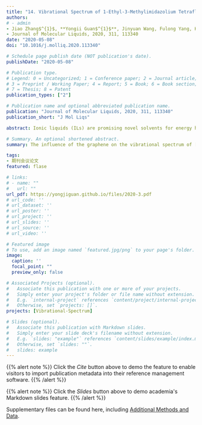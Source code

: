 ```yaml
---
title: "14. Vibrational Spectrum of 1-Ethyl-3-Methylimidazolium Tetrafluoroborate on Graphene Surface (Times cited = 0)"
authors:
# - admin
- Jiao Zhang$^{1}$, **Yongii Guan$^{1}$**, Jinyuan Wang, Fulong Yang, Huanwang Jing, Xiaoping Zhang, Youquan Deng
- Journal of Molecular Liquids, 2020, 311, 113340
date: "2020-05-08"
doi: "10.1016/j.molliq.2020.113340"

# Schedule page publish date (NOT publication's date).
publishDate: "2020-05-08"

# Publication type.
# Legend: 0 = Uncategorized; 1 = Conference paper; 2 = Journal article;
# 3 = Preprint / Working Paper; 4 = Report; 5 = Book; 6 = Book section;
# 7 = Thesis; 8 = Patent
publication_types: ["2"]

# Publication name and optional abbreviated publication name.
publication: "Journal of Molecular Liquids, 2020, 311, 113340"
publication_short: "J Mol Liqs"

abstract: Ionic liquids (ILs) are promising novel solvents for energy harvesting and understanding the graphene/ILs interface structural characteristics is required. In this study, we calculate the vibrational spectrum (VS) of 1-ethyl-3-methylimidazolium tetrafluoroborate ([Emim][BF$_{4}$]) pair on graphene surface in the range from 10 to 3500 cm$^{-1}$ and systemically investigate the influence of the graphene on the VS of [Emim][BF$_{4}$] using density functional theory. The results show 24 vibrational bands (VBs) with obvious shifting. The VBs at 3170.26 and 3033.51 cm$^{-1}$ show a redshift of 59.46 and 14.95 cm$^{-1}$ respectively which was mainly caused by the enhanced hydrogen bond strength of C$_{2}$H···F and F atoms with the CH on the ethyl chain. The VBs at 101.49 and 1417.43 cm$^{-1}$ show a blueshift of 62.43 and 23.86 cm$^{-1}$ due to the enhancement of induction effect of [Emim][BF$_{4}$] on graphene surface (from −44.68 to −45.42 kJ mol$^{-1}$). The VB at 86.91 cm$^{-1}$ shows a redshift of 59.43 cm$^{-1}$ which can be ascribed to the reduction of the whole interaction energy between the cation and anion of [Emim][BF$_{4}$] on graphene surface (from −367.06 to −356.06 kJ·mol$^{-1}$). Overall, these shifts of the VS are mainly attributed to the attraction between graphene and anion [BF$_{4}$]$^{-1}$, which is dominated by the induction and dispersion interaction accounting for 63.43% and 34.37% of the attraction interaction respectively. Due to this attraction, the anion [BF$_{4}$]$^{-1}$ move closer to the surface of graphene.

# Summary. An optional shortened abstract.
summary: The influence of the graphene on the vibrational spectrum of [Emim][BF$_{4}$] pair in the range from 10 to 3500 cm$^{-1}$ is systemically investigated using density functional theory.

tags:
- 期刊会议论文
featured: flase

# links:
# - name: ""
#   url: ""
url_pdf: https://yongjiguan.github.io/files/2020-3.pdf
# url_code: ''
# url_dataset: ''
# url_poster: ''
# url_project: ''
# url_slides: ''
# url_source: ''
# url_video: ''

# Featured image
# To use, add an image named `featured.jpg/png` to your page's folder. 
image:
  caption: ''
  focal_point: ""
  preview_only: false

# Associated Projects (optional).
#   Associate this publication with one or more of your projects.
#   Simply enter your project's folder or file name without extension.
#   E.g. `internal-project` references `content/project/internal-project/index.md`.
#   Otherwise, set `projects: []`.
projects: [Vibrational-Spectrum]

# Slides (optional).
#   Associate this publication with Markdown slides.
#   Simply enter your slide deck's filename without extension.
#   E.g. `slides: "example"` references `content/slides/example/index.md`.
#   Otherwise, set `slides: ""`.
#   slides: example
---
```


{{% alert note %}}
Click the *Cite* button above to demo the feature to enable visitors to import publication metadata into their reference management software.
{{% /alert %}}

{{% alert note %}}
Click the *Slides* button above to demo academia's Markdown slides feature.
{{% /alert %}}

Supplementary files can be found here, including [Additional Methods and Data](https://www.sciencedirect.com/science/article/abs/pii/S0167732220301069?via%3Dihub).